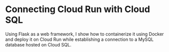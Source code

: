 # Connecting Cloud Run with Cloud SQL
Using Flask as a web framework, I show how to containerize it using Docker and deploy it on Cloud Run while establishing a connection to a MySQL database hosted on Cloud SQL.
